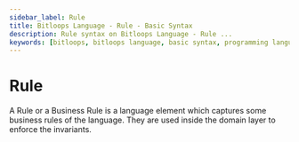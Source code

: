 ```yaml
---
sidebar_label: Rule
title: Bitloops Language - Rule - Basic Syntax 
description: Rule syntax on Bitloops Language - Rule ...  
keywords: [bitloops, bitloops language, basic syntax, programming language, rule, Domain Driven Design]
---
```


# Rule
A Rule or a Business Rule is a language element which captures some business rules of the language. They are used inside the domain layer to enforce the invariants.
